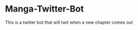 Manga-Twitter-Bot
=================

This is a twitter bot that will twit when a new chapter comes out
